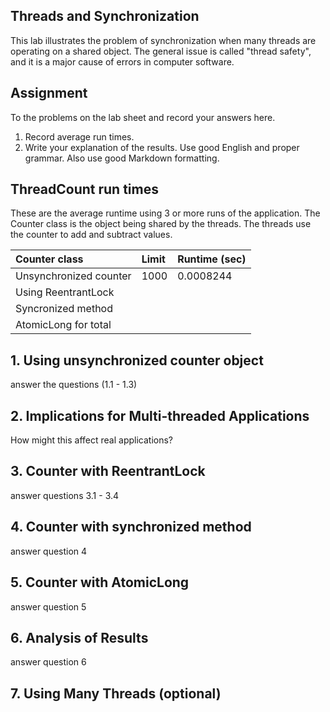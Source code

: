 ## Threads and Synchronization

This lab illustrates the problem of synchronization when many threads are operating on a shared object.  The general issue is called "thread safety", and it is a major cause of errors in computer software.

## Assignment

To the problems on the lab sheet and record your answers here.

1. Record average run times.
2. Write your explanation of the results.  Use good English and proper grammar.  Also use good Markdown formatting.

## ThreadCount run times

These are the average runtime using 3 or more runs of the application.
The Counter class is the object being shared by the threads.
The threads use the counter to add and subtract values.

| Counter class           | Limit              | Runtime (sec)   |
|:------------------------|:-------------------|-----------------|
| Unsynchronized counter  |                1000|        0.0008244|
| Using ReentrantLock     |                    |                 |
| Syncronized method      |                    |                 |
| AtomicLong for total    |                    |                 |

## 1. Using unsynchronized counter object

answer the questions (1.1 - 1.3)

## 2. Implications for Multi-threaded Applications

How might this affect real applications?  

## 3. Counter with ReentrantLock

answer questions 3.1 - 3.4

## 4. Counter with synchronized method

answer question 4

## 5. Counter with AtomicLong

answer question 5

## 6. Analysis of Results

answer question 6

## 7. Using Many Threads (optional)

